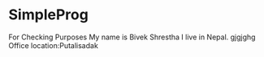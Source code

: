 # SimpleProg
For Checking Purposes
My name is Bivek Shrestha
I live in Nepal.
gjgjghg
Office location:Putalisadak